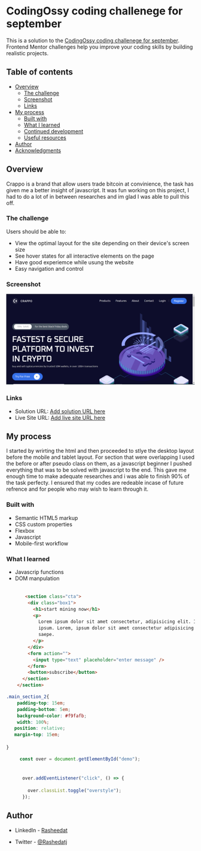 # CodingOssy coding challenege for september


This is a solution to the [CodingOssy coding challenege for september](https://www.frontendmentor.io/challenges/sunnyside-agency-landing-page-7yVs3B6ef). Frontend Mentor challenges help you improve your coding skills by building realistic projects.

## Table of contents

- [Overview](#overview)
  - [The challenge](#the-challenge)
  - [Screenshot](#screenshot)
  - [Links](#links)
- [My process](#my-process)
  - [Built with](#built-with)
  - [What I learned](#what-i-learned)
  - [Continued development](#continued-development)
  - [Useful resources](#useful-resources)
- [Author](#author)
- [Acknowledgments](#acknowledgments)

## Overview
Crappo is a brand that allow users trade bitcoin at convinience, the task has given me a better insight
of javascript. It was fun working on this project, I had to do a lot of in between researches and im glad I was able to pull this off.


### The challenge

Users should be able to:

- View the optimal layout for the site depending on their device's screen size
- See hover states for all interactive elements on the page
- Have good experiemce while usung the website
- Easy navigation and control
### Screenshot
![](./images/Screenshot%202022-09-14%20234058.png)

### Links

- Solution URL: [Add solution URL here](https://github.com/Rasheedatj/Crappo)
- Live Site URL: [Add live site URL here](https://rasheedatj.github.io/Crappo/)

## My process
I started by wrirting the html and then proceeded to stlye the desktop layout before the mobile and tablet layout. For section that were overlapping I used the before or after pseudo class on them, as a javascript beginner I pushed everything that was to be solved with javascript to the end. This gave me enough time to make adequate researches and i was able to finish 90% of the task perfecty. I ensured that my codes are redeable incase of future refrence and for people who may wish to learn through it.


### Built with

- Semantic HTML5 markup
- CSS custom properties
- Flexbox
- Javascript
- Mobile-first workflow

### What I learned

- Javascrip functions
- DOM manpulation


```html

       <section class="cta">
        <div class="box1">
          <h1>start mining now</h1>
          <p>
            Lorem ipsum dolor sit amet consectetur, adipisicing elit. Iste,
            ipsum. Lorem, ipsum dolor sit amet consectetur adipisicing elit. Ad,
            saepe.
          </p>
        </div>
        <form action="">
          <input type="text" placeholder="enter message" />
        </form>
        <button>subscribe</button>
      </section>
    </section>
```

```css
.main_section_2{
    padding-top: 15em;
    padding-bottom: 5em;
    background-color: #f9fafb;
    width: 100%;
   position: relative;
   margin-top: 15em;

}

```

```js
     const over = document.getElementById("demo");
     

      over.addEventListener("click", () => {
       
        over.classList.toggle("overstyle");
      });
```


## Author

- LinkedIn - [Rasheedat](https://www.linkedin.com/in/rashedat-jinadu-066078227)

- Twitter - [@Rashedatj](https://www.twitter.com/Rashedatj)